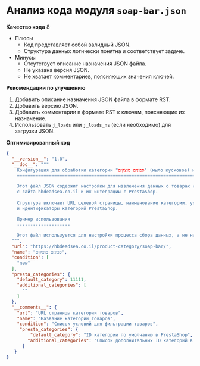 # Анализ кода модуля `soap-bar.json`

**Качество кода**
8
-   Плюсы
    -   Код представляет собой валидный JSON.
    -   Структура данных логически понятна и соответствует задаче.
-   Минусы
    -   Отсутствует описание назначения JSON файла.
    -   Не указана версия JSON.
    -   Не хватает комментариев, поясняющих значения ключей.

**Рекомендации по улучшению**

1.  Добавить описание назначения JSON файла в формате RST.
2.  Добавить версию JSON.
3.  Добавить комментарии в формате RST к ключам, поясняющие их назначение.
4.  Использовать `j_loads` или `j_loads_ns` (если необходимо) для загрузки JSON.

**Оптимизированный код**

```json
{
  "__version__": "1.0",
  "__doc__": """
    Конфигурация для обработки категории "סבונים מוצקים" (мыло кусковое) на сайте hbdeadsea.co.il.
    =========================================================================================

    Этот файл JSON содержит настройки для извлечения данных о товарах из категории "סבונים מוצקים"
    с сайта hbdeadsea.co.il и их интеграции с PrestaShop.
    
    Структура включает URL целевой страницы, наименование категории, условия для фильтрации товаров,
    и идентификаторы категорий PrestaShop.

    Пример использования
    --------------------

    Этот файл используется для настройки процесса сбора данных, а не напрямую через Python.
  """,
  "url": "https://hbdeadsea.co.il/product-category/soap-bar/",
  "name": "סבונים מוצקים",
  "condition": [
    "new"
  ],
  "presta_categories": {
    "default_category": 11111,
    "additional_categories": [
      ""
    ]
  },
  "__comments__": {
    "url": "URL страницы категории товаров",
    "name": "Название категории товаров",
    "condition": "Список условий для фильтрации товаров",
     "presta_categories": {
         "default_category": "ID категории по умолчанию в PrestaShop",
        "additional_categories": "Список дополнительных ID категорий в PrestaShop"
      }
   }
}
```
